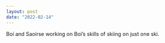 ```yaml
---
layout: post
date: "2022-02-14"
---
```


Boí and Saoirse working on Boí’s skills of skiing on just one ski.

